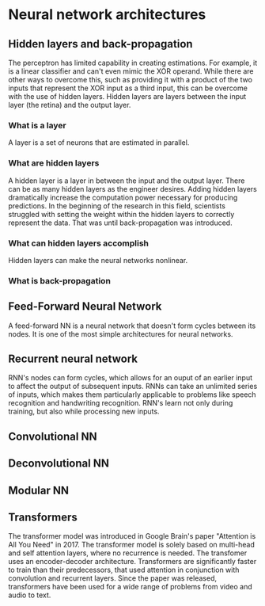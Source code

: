 # Neural network architectures

## Hidden layers and back-propagation
The perceptron has limited capability in creating estimations. For example, it is a linear classifier and can't even mimic the XOR operand. While there are other ways to overcome this, such as providing it with a product of the two inputs that represent the XOR input as a third input, this can be overcome with the use of hidden layers. Hidden layers are layers between the input layer (the retina) and the output layer. 
### What is a layer
A layer is a set of neurons that are estimated in parallel.
### What are hidden layers
A hidden layer is a layer in between the input and the output layer. There can be as many hidden layers as the engineer desires. Adding hidden layers dramatically increase the computation power necessary for producing predictions. In the beginning of the research in this field, scientists struggled with setting the weight within the hidden layers to correctly represent the data. That was until back-propagation was introduced. 

### What can hidden layers accomplish
Hidden layers can make the neural networks nonlinear.

### What is back-propagation

## Feed-Forward Neural Network
A feed-forward NN is a neural network that doesn't form cycles between its nodes. It is one of the most simple architectures for neural networks.

## Recurrent neural network
RNN's nodes can form cycles, which allows for an ouput of an earlier input to affect the output of subsequent inputs. RNNs can take an unlimited series of inputs, which makes them particularly applicable to problems like speech recognition and handwriting recognition.
RNN's learn not only during training, but also while processing new inputs.

## Convolutional NN


## Deconvolutional NN

## Modular NN

## Transformers
The transformer model was introduced in Google Brain's paper "Attention is All You Need" in 2017. The transformer model is solely based on multi-head and self attention layers, where no recurrence is needed. The transfomer uses an encoder-decoder architecture. Transformers are significantly faster to train than their predecessors, that used attention in conjunction with convolution and recurrent layers. Since the paper was released, transformers have been used for a wide range of problems from video and audio to text.
